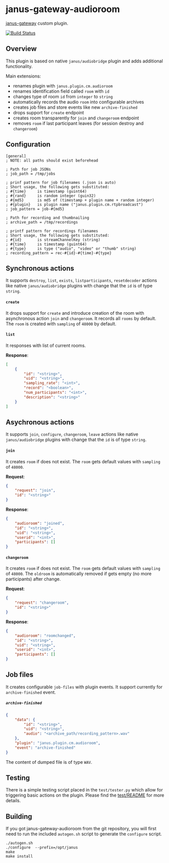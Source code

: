 janus-gateway-audioroom
=======================
[janus-gateway](https://github.com/meetecho/janus-gateway) custom plugin.

[![Build Status](https://travis-ci.org/cargomedia/janus-gateway-audioroom.svg)](https://travis-ci.org/cargomedia/janus-gateway-audioroom)

Overview
--------
This plugin is based on native `janus/audiobridge` plugin and adds additional functionality. 

Main extensions:
- renames plugin with `janus.plugin.cm.audioroom`
- renames identification field called `room` with `id`
- changes type of room `id` from `integer` to `string`
- automatically records the audio `room` into configurable archives
- creates job files and store events like new `archive-finished`
- drops support for `create` endpoint
- creates room transparently for `join` and `changeroom` endpoint
- removes `room` if last participant leaves (for session destroy and `changeroom`)

Configuration
-------------
```
[general]
; NOTE: all paths should exist beforehead

; Path for job JSONs
; job_path = /tmp/jobs

; prinf pattern for job filenames (.json is auto)
; Short usage, the following gets substituted:
; #{time}     is timestamp (guint64)
; #{rand}     is random integer (guin32)
; #{md5}      is md5 of (timestamp + plugin name + random integer)
; #{plugin}   is plugin name ("janus.plugin.cm.rtpbroadcast")
; job_pattern = job-#{md5}

; Path for recording and thumbnailing
; archive_path = /tmp/recordings

; printf pattern for recordings filenames
; Short usage, the following gets substituted:
; #{id}       is streamChannelKey (string)
; #{time}     is timestamp (guint64)
; #{type}     is type ("audio", "video" or "thumb" string)
; recording_pattern = rec-#{id}-#{time}-#{type}
```

Synchronous actions
-------------------
It supports `destroy`, `list`, `exists`, `listparticipants`, `resetdecoder` actions like native `janus/audiobridge` plugins with 
change that the `id` is of type `string`.

#### `create`
It drops support for `create` and introduce creation of the room with asynchronous action `join` and `changeroom`. It records all `rooms` by default. 
The `room` is created with `sampling` of `48000` by default.

#### `list`
It responses with list of current rooms.

**Response**:
```json
[
    {
        "id": "<string>",
        "uid": "<string>",
        "sampling_rate": "<int>",
        "record": "<boolean>",
        "num_participants": "<int>",
        "description": "<string>"
    }
]
```

Asychronous actions
-------------------
It supports `join`, `configure`, `changeroom`, `leave` actions like native `janus/audiobridge` plugins with change that the `id` is of type `string`.

#### `join`
It creates `room` if does not exist. The `room` gets default values with `sampling` of `48000`. 

**Request**:
```json
{
    "request": "join",
    "id": "<string>"
}
```

**Response**:
```json
{
    "audioroom": "joined",
    "id": "<string>",
    "uid": "<string>",
    "userid": "<int>",
    "participants": []
}
```

#### `changeroom`
It creates `room` if does not exist. The `room` gets default values with `sampling` of `48000`. The `oldroom` is automatically removed if gets 
empty (no more participants) after change.

**Request**:
```json
{
    "request": "changeroom",
    "id": "<string>"
}
```

**Response**:
```json
{
    "audioroom": "roomchanged",
    "id": "<string>",
    "uid": "<string>",
    "userid": "<int>",
    "participants": []
}
```

Job files
---------
It creates configurable `job-files` with plugin events. It support currently for `archive-finished` event.

##### `archive-finished` 
```json
{
    "data": {
        "id": "<string>",
        "uid": "<string>",
        "audio": "<archive_path/recording_pattern>.wav"
    },
    "plugin": "janus.plugin.cm.audioroom",
    "event": "archive-finished"
}
```

The content of dumped file is of type `WAV`.

Testing
-------
There is a simple testing script placed in the `test/tester.py` which allow for triggering basic actions on the plugin. Please find the 
[test/README](test/README.md) for more details.

Building
--------
If you got janus-gateway-audioroom from the git repository, you will first need to run the included `autogen.sh` script 
to generate the `configure` script.

```
./autogen.sh
./configure  --prefix=/opt/janus
make
make install
```
